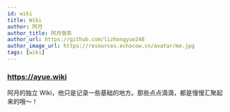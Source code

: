 ```yaml
---
id: wiki
title: Wiki
author: 阿月
author_title: 阿月很乖
author_url: https://github.com/lizhongyue248
author_image_url: https://resources.echocow.cn/avatar/me.jpg
tags: [wiki]
---
```


### https://ayue.wiki

阿月的独立 Wiki，他只是记录一些基础的地方。那些点点滴滴，都是慢慢汇聚起来的哦～！
